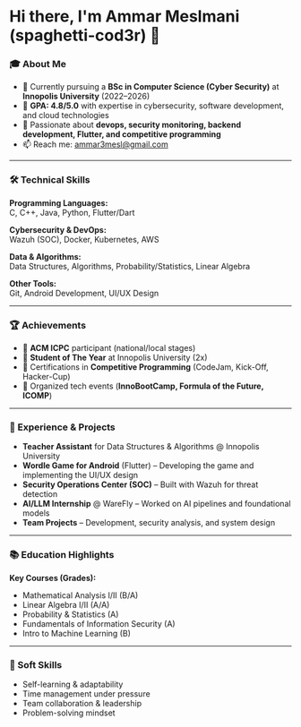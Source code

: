 # Hi there, I'm Ammar Meslmani (spaghetti-cod3r) 🍝

### 🎓 About Me
- 🏫 Currently pursuing a **BSc in Computer Science (Cyber Security)** at **Innopolis University** (2022–2026)
- 🌟 **GPA: 4.8/5.0** with expertise in cybersecurity, software development, and cloud technologies
- 🔭 Passionate about **devops, security monitoring, backend development, Flutter, and competitive programming**
- 📫 Reach me: [ammar3mesl@gmail.com](mailto:ammar3mesl@gmail.com)

---

### 🛠️ Technical Skills
**Programming Languages:**  
C, C++, Java, Python, Flutter/Dart  

**Cybersecurity & DevOps:**  
Wazuh (SOC), Docker, Kubernetes, AWS  

**Data & Algorithms:**  
Data Structures, Algorithms, Probability/Statistics, Linear Algebra  

**Other Tools:**  
Git, Android Development, UI/UX Design  

---

### 🏆 Achievements
- 🏅 **ACM ICPC** participant (national/local stages)  
- 🥇 **Student of The Year** at Innopolis University (2x)  
- 📜 Certifications in **Competitive Programming** (CodeJam, Kick-Off, Hacker-Cup)  
- 🚀 Organized tech events (**InnoBootCamp, Formula of the Future, ICOMP**)  

---

### 💼 Experience & Projects
- **Teacher Assistant** for Data Structures & Algorithms @ Innopolis University  
- **Wordle Game for Android** (Flutter) – Developing the game and implementing the UI/UX design  
- **Security Operations Center (SOC)** – Built with Wazuh for threat detection  
- **AI/LLM Internship** @ WareFly – Worked on AI pipelines and foundational models  
- **Team Projects** – Development, security analysis, and system design  

---

### 📚 Education Highlights  
**Key Courses (Grades):**  
- Mathematical Analysis I/II (B/A)  
- Linear Algebra I/II (A/A)  
- Probability & Statistics (A)  
- Fundamentals of Information Security (A)  
- Intro to Machine Learning (B)  

---

### 🌟 Soft Skills  
- Self-learning & adaptability  
- Time management under pressure  
- Team collaboration & leadership  
- Problem-solving mindset  
